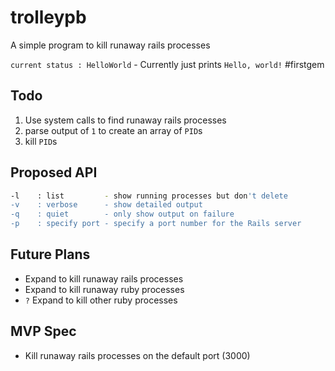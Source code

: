 # trolleypb
A simple program to kill runaway rails processes

`current status : HelloWorld` - Currently just prints `Hello, world!` #firstgem

## Todo

1. Use system calls to find runaway rails processes
2. parse output of `1` to create an array of `PID`s
3. kill `PID`s

## Proposed API

```bash
-l    : list         - show running processes but don't delete
-v    : verbose      - show detailed output
-q    : quiet        - only show output on failure
-p    : specify port - specify a port number for the Rails server
```

## Future Plans

* Expand to kill runaway rails processes
* Expand to kill runaway ruby processes
* `?` Expand to kill other ruby processes

## MVP Spec

* Kill runaway rails processes on the default port (3000)
